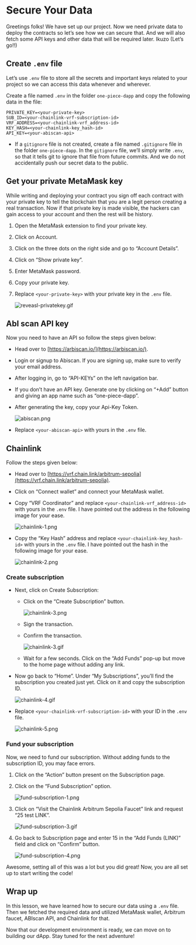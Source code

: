 # Secure Your Data

Greetings folks! We have set up our project. Now we need private data to deploy the contracts so let’s see how we can secure that. And we will also fetch some API keys and other data that will be required later. Ikuzo (Let’s go!!)

## Create `.env` file

Let’s use `.env` file to store all the secrets and important keys related to your project so we can access this data whenever and wherever.

Create a file named `.env` in the folder `one-piece-dapp` and copy the following data in the file:

```
PRIVATE_KEY=<your-private-key>
SUB_ID=<your-chainlink-vrf-subscription-id>
VRF_ADDRESS=<your-chainlink-vrf_address-id>
KEY_HASH=<your-chainlink-key_hash-id>
API_KEY=<your-abiscan-api>
```

- If a `gitignore` file is not created, create a file named `.gitignore` file in the folder `one-piece-dapp`. In the `gitignore` file, we’ll simply write `.env`, so that it tells git to ignore that file from future commits. And we do not accidentally push our secret data to the public.

## Get your private MetaMask key

While writing and deploying your contract you sign off each contract with your private key to tell the blockchain that you are a legit person creating a real transaction. Now if that private key is made visible, the hackers can gain access to your account and then the rest will be history.

1. Open the MetaMask extension to find your private key. 
2. Click on Account.
3. Click on the three dots on the right side and go to “Account Details”.
4. Click on “Show private key”.
5. Enter MetaMask password.
6. Copy your private key.
7. Replace `<your-private-key>` with your private key in the `.env` file.
    
    ![reveasl-privatekey.gif](https://github.com/0xmetaschool/Learning-Projects/blob/main/assests_for_all/one-piece-dapp/Secure%20Your%20Data/reveasl-privatekey.gif?raw=true)
    

## AbI scan API key

Now you need to have an API so follow the steps given below:

- Head over to [https://arbiscan.io/](https://arbiscan.io/).
- Login or signup to Abiscan. If you are signing up, make sure to verify your email address.
- After logging in, go to “API-KEYs” on the left navigation bar.
- If you don’t have an API key. Generate one by clicking on “+Add” button and giving an app name such as “one-piece-dapp”.
- After generating the key, copy your Api-Key Token.
    
    ![abiscan.png](https://github.com/0xmetaschool/Learning-Projects/blob/main/assests_for_all/one-piece-dapp/Secure%20Your%20Data/abiscan.png?raw=true)
    
- Replace `<your-abiscan-api>` with yours in the `.env` file.

## Chainlink

Follow the steps given below:

- Head over to [https://vrf.chain.link/arbitrum-sepolia](https://vrf.chain.link/arbitrum-sepolia).
- Click on “Connect wallet” and connect your MetaMask wallet.
- Copy “VRF Coordinator” and replace `<your-chainlink-vrf_address-id>` with yours in the `.env` file. I have pointed out the address in the following image for your ease.
    
    ![chainlink-1.png](https://github.com/0xmetaschool/Learning-Projects/blob/main/assests_for_all/one-piece-dapp/Secure%20Your%20Data/chainlink-1.png?raw=true)
    

- Copy the “Key Hash” address and replace `<your-chainlink-key_hash-id>` with yours in the `.env` file. I have pointed out the hash in the following image for your ease.
    
    ![chainlink-2.png](https://github.com/0xmetaschool/Learning-Projects/blob/main/assests_for_all/one-piece-dapp/Secure%20Your%20Data/chainlink-2.png?raw=true)
    

### Create subscription

- Next, click on Create Subscription:
    - Click on the “Create Subscription” button.
        
        ![chainlink-3.png](https://github.com/0xmetaschool/Learning-Projects/blob/main/assests_for_all/one-piece-dapp/Secure%20Your%20Data/chainlink-3.png?raw=true)
        
    - Sign the transaction.
    - Confirm the transaction.
        
        ![chainlink-3.gif](https://github.com/0xmetaschool/Learning-Projects/blob/main/assests_for_all/one-piece-dapp/Secure%20Your%20Data/chainlink-3.gif?raw=true)
        
    - Wait for a few seconds. Click on the “Add Funds” pop-up but move to the home page without adding any link.
- Now go back to “Home”. Under “My Subscriptions”, you’ll find the subscription you created just yet. Click on it and copy the subscription ID.
    
    ![chainlink-4.gif](https://github.com/0xmetaschool/Learning-Projects/blob/main/assests_for_all/one-piece-dapp/Secure%20Your%20Data/chainlink-4.gif?raw=true)
    
- Replace `<your-chainlink-vrf-subscription-id>` with your ID in the `.env` file.
    
    ![chainlink-5.png](https://github.com/0xmetaschool/Learning-Projects/blob/main/assests_for_all/one-piece-dapp/Secure%20Your%20Data/chainlink-5.png?raw=true)
    
### Fund your subscription

Now, we need to fund our subscription. Without adding funds to the subscription ID, you may face errors.

1. Click on the “Action” button present on the Subscription page.
2. Click on the “Fund Subscription” option.
    
    ![fund-subscription-1.png](https://github.com/0xmetaschool/Learning-Projects/blob/main/assests_for_all/one-piece-dapp/Secure%20Your%20Data/fund-subscription-1.png?raw=true)
    
3. Click on “Visit the Chainlink Arbitrum Sepolia Faucet” link and request “25 test LINK”.
    
    ![fund-subscription-3.gif](https://github.com/0xmetaschool/Learning-Projects/blob/main/assests_for_all/one-piece-dapp/Secure%20Your%20Data/fund-subscription-3.gif?raw=true)
    
4. Go back to Subscription page and enter 15 in the “Add Funds (LINK)” field and click on “Confirm” button.
    
    ![fund-subscription-4.png](https://github.com/0xmetaschool/Learning-Projects/blob/main/assests_for_all/one-piece-dapp/Secure%20Your%20Data/fund-subscription-4.png?raw=true)
    
Awesome, setting all of this was a lot but you did great! Now, you are all set up to start writing the code!

## Wrap up

In this lesson, we have learned how to secure our data using a `.env` file. Then we fetched the required data and utilized MetaMask wallet, Arbitrum faucet, ABIscan API, and Chainlink for that. 

Now that our development environment is ready, we can move on to building our dApp. Stay tuned for the next adventure!